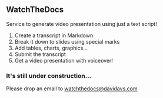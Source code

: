 ## WatchTheDocs

Service to generate video presentation using just a text script!

1. Create a transcript in Markdown
2. Break it down to slides using special marks
3. Add tables, charts, graphics...
4. Submit the transcript
5. Get a video presentation with voiceover!


### It's still under construction...

Please drop an email to [watchthedocs@davidavs.com](mailto:watchthedocs@davidavs.com)
